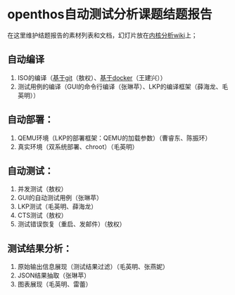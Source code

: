 # openthos自动测试分析课题结题报告
在这里维护结题报告的素材列表和文档，幻灯片放在[内核分析wiki](http://os.cs.tsinghua.edu.cn/research/kernel/Openthos4H170pro2016#A.2BZeVf1w-)上；

## 自动编译
1. ISO的编译（[基于git](doc/compiler-git.md)（敖权）、[基于docker](doc/compiler-docker.md)（王建兴））
1. 测试用例的编译（GUI的命令行编译（张琳苹）、LKP的编译框架（薛海龙、毛英明））

## 自动部署：
1. QEMU环境（LKP的部署框架：QEMU的加载参数）（曹睿东、陈振环）
1. 真实环境（双系统部署、chroot）（毛英明）

## 自动测试：
1. 并发测试（敖权）
1. GUI的自动测试用例（张琳苹）
1. LKP测试（毛英明、薛海龙）
1. CTS测试（敖权）
1. 测试错误恢复（重启、发邮件）（敖权）

## 测试结果分析：
1. 原始输出信息展现（测试结果过滤）（毛英明、张燕妮）
1. JSON结果抽取（张琳苹）
1. 图表展现（毛英明、雷蕾）
